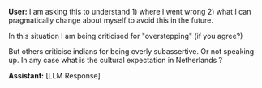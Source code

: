 **User:**
I am asking this to understand 1) where I went wrong 2) what I can pragmatically change about myself to avoid this in the future.

In this situation I am being criticised for "overstepping" (if you agree?) 

But others criticise indians for being overly subassertive. Or not speaking up. In any case what is the cultural expectation in Netherlands ? 

**Assistant:**
[LLM Response]

